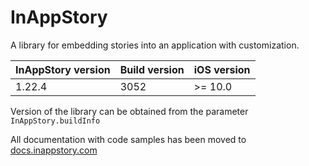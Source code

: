 # InAppStory

A library for embedding stories into an application with customization.

| InAppStory version | Build version | iOS version |
|--------------------|---------------|-------------|
| 1.22.4             | 3052          | >= 10.0     |

Version of the library can be obtained from the parameter `InAppStory.buildInfo`

All documentation with code samples has been moved to [docs.inappstory.com](https://docs.inappstory.com/sdk-guides/ios/how-to-get-started.html)
